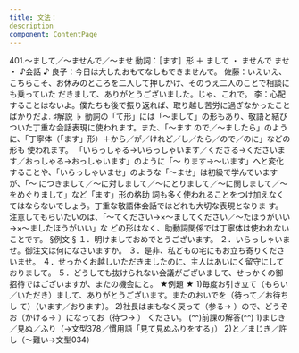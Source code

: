 ```yaml
---
title: 文法：
description
component: ContentPage
---
```



401.～まして／～ませんで／～ませ
動詞：［ます］形 ＋ まして ・
ませんで
ませ ・
♪会話 ♪
良子：今日は大したおもてなしもできませんで。 佐藤：いえいえ、こちらこそ、お休みのところを二人して押しかけ、そのうえ二人のことで相談にも乗っていた だきまして、ありがとうございました。じゃ、これで。
李：心配することはないよ。僕たちも後で振り返れば、取り越し苦労に過ぎなかったことばかりだよ.
♯解説 ♭
動詞の「て形」には「～まして」の形もあり、敬語と結びついた丁重な会話表現に使われます。また、「～ます ので／～ましたら」のように、「丁寧体（「ます」形）＋から／が／けれど／し／たら／ので／のに」などの形も 使われます。
「いらっしゃる→いらっしゃいます／くださる→くださいます／おっしゃる→おっしゃいます」のように「～ ります→～います」へと変化することや、「いらっしゃいませ」のような「～ませ」は初級で学んでいますが、「～ につきまして／～に対しまして／～にとりまして／～に関しまして／～をめぐりまして」など「ます」形の格助 詞も多く使われることをつけ加えなくてはならないでしょう。丁重な敬語体会話ではどれも大切な表現となりま す。
注意してもらいたいのは、「～てください→×～ましてください／～たほうがいい→×～ましたほうがいい」な どの形はなく、助動詞関係では丁寧体は使われないことです。
§例文 §
１．明けましておめでとうございます。
２．いらっしゃいませ。御注文は何になさいますか。
３．是非、私どもの宅にもお立ち寄りくださいませ。
４．せっかくお越しいただきましたのに、主人はあいにく留守にしておりまして。
５．どうしても抜けられない会議がございまして、せっかくの御招待ではございますが、またの機会にと。
★例題 ★
1)毎度お引き立て（もらい／いただき）まして、ありがとうございます。またのおいでを（待って／お待ちし て）（います／おります）。
2)社長はまもなく戻って（参る→ ）ので、どうぞお（かける→ ）になってお（待つ→ ）
ください。
(^^)前課の解答(^^)
1)まじき／見ぬ／ふり（→文型378／慣用語「見て見ぬふりをする」）
2)と／まじき／許し（～難い→文型034）
